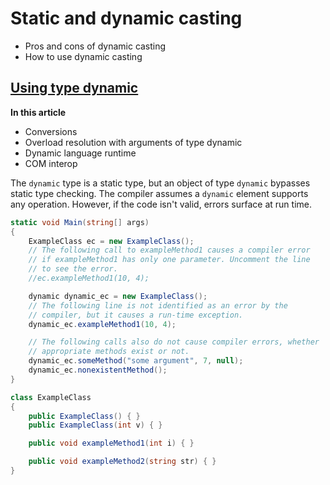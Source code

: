# Static and dynamic casting

- Pros and cons of dynamic casting
- How to use dynamic casting

## [Using type dynamic](https://docs.microsoft.com/en-us/dotnet/csharp/programming-guide/types/using-type-dynamic)

**In this article**
- Conversions
- Overload resolution with arguments of type dynamic
- Dynamic language runtime
- COM interop

The `dynamic` type is a static type, but an object of type `dynamic` bypasses static type checking. The compiler assumes a `dynamic` element supports any operation. However, if the code isn't valid, errors surface at run time.

```C#
static void Main(string[] args)
{
    ExampleClass ec = new ExampleClass();
    // The following call to exampleMethod1 causes a compiler error
    // if exampleMethod1 has only one parameter. Uncomment the line
    // to see the error.
    //ec.exampleMethod1(10, 4);

    dynamic dynamic_ec = new ExampleClass();
    // The following line is not identified as an error by the
    // compiler, but it causes a run-time exception.
    dynamic_ec.exampleMethod1(10, 4);

    // The following calls also do not cause compiler errors, whether
    // appropriate methods exist or not.
    dynamic_ec.someMethod("some argument", 7, null);
    dynamic_ec.nonexistentMethod();
}
```

```C#
class ExampleClass
{
    public ExampleClass() { }
    public ExampleClass(int v) { }

    public void exampleMethod1(int i) { }

    public void exampleMethod2(string str) { }
}
```

